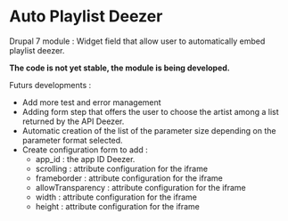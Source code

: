 # Auto Playlist Deezer
Drupal 7 module : Widget field that allow user to automatically embed playlist deezer.

<b>The code is not yet stable, the module is being developed.</b>

Futurs developments :
<ul>
  <li> Add more test and error management</li>
  <li> Adding form step that offers the user to choose the artist among a list
  returned by the API Deezer.</li>
  <li> Automatic creation of the list of the parameter size depending on the parameter format selected.</li>
  <li> Create configuration form to add :
    <ul>
      <li> app_id : the app ID Deezer.</li>
      <li> scrolling : attribute configuration for the iframe</li>
      <li> frameborder : attribute configuration for the iframe</li>
      <li> allowTransparency : attribute configuration for the iframe</li>
      <li> width : attribute configuration for the iframe</li>
      <li> height : attribute configuration for the iframe</li>
    </ul>
</ul>
